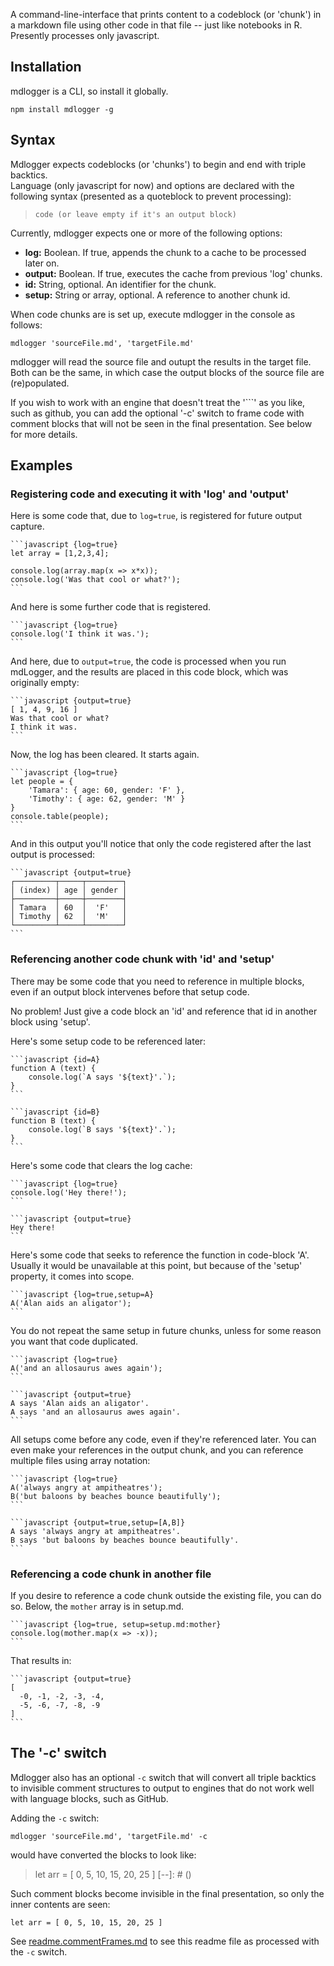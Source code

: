 A command-line-interface that prints content to a codeblock (or 'chunk') in a markdown file using other code in that file -- just like notebooks in R.  Presently processes only javascript. 
 
## Installation

mdlogger is a CLI, so install it globally.

    npm install mdlogger -g

## Syntax

Mdlogger expects codeblocks (or 'chunks') to begin and end with triple backtics.  
Language (only javascript for now) and options are declared with the following 
syntax (presented as a quoteblock to prevent processing):

> ```language { option1=value, option2=value }
> code (or leave empty if it's an output block)
> ```

Currently, mdlogger expects one or more of the following options:

* **log:** Boolean.  If true, appends the chunk to a cache to be processed later on. 
* **output:** Boolean.  If true, executes the cache from previous 'log' chunks.
* **id:** String, optional.  An identifier for the chunk.
* **setup:** String or array, optional.  A reference to another chunk id.

When code chunks are is set up, execute mdlogger in the console as follows:

    mdlogger 'sourceFile.md', 'targetFile.md'

mdlogger will read the source file and outupt the results in the target file.  Both can be the same, in which case the output blocks of the source file are (re)populated.

If you wish to work with an engine that doesn't treat the '```' as you like, such as github,
you can add the optional '-c' switch to frame code with comment blocks that will not be seen
in the final presentation.  See below for more details.

## Examples

### Registering code and executing it with 'log' and 'output'

Here is some code that, due to `log=true`, is registered for 
future output capture.

    ```javascript {log=true}
    let array = [1,2,3,4];

    console.log(array.map(x => x*x));
    console.log('Was that cool or what?');
    ```

And here is some further code that is registered.

    ```javascript {log=true}
    console.log('I think it was.');
    ```

And here, due to `output=true`, the code is processed when
you run mdLogger, and the results are placed in this 
code block, which was originally empty:

    ```javascript {output=true}    
    [ 1, 4, 9, 16 ]
    Was that cool or what?
    I think it was.
    ```

Now, the log has been cleared.  It starts again.

    ```javascript {log=true}
    let people = {
        'Tamara': { age: 60, gender: 'F' },
        'Timothy': { age: 62, gender: 'M' }
    }    
    console.table(people);
    ```

And in this output you'll notice that only the code 
registered after the last output is processed:

    ```javascript {output=true}    
    ┌─────────┬─────┬────────┐
    │ (index) │ age │ gender │
    ├─────────┼─────┼────────┤
    │ Tamara  │ 60  │  'F'   │
    │ Timothy │ 62  │  'M'   │
    └─────────┴─────┴────────┘
    ```

### Referencing another code chunk with 'id' and 'setup'

There may be some code that you need to reference in multiple
blocks, even if an output block intervenes before that setup
code.

No problem!  Just give a code block an 'id' and reference 
that id in another block using 'setup'.

Here's some setup code to be referenced later:

    ```javascript {id=A}
    function A (text) {
        console.log(`A says '${text}'.`);
    }
    ```

    ```javascript {id=B}
    function B (text) {
        console.log(`B says '${text}'.`);
    }
    ```

Here's some code that clears the log cache:

    ```javascript {log=true}
    console.log('Hey there!');
    ```

    ```javascript {output=true}    
    Hey there!
    ```

Here's some code that seeks to reference the function
in code-block 'A'.  Usually it would be unavailable at
this point, but because of the 'setup' property, it 
comes into scope.  

    ```javascript {log=true,setup=A}
    A('Alan aids an aligator');
    ```

You do not repeat the same setup in future chunks, unless 
for some reason you want that code duplicated.

    ```javascript {log=true}
    A('and an allosaurus awes again');
    ```

    ```javascript {output=true}    
    A says 'Alan aids an aligator'.
    A says 'and an allosaurus awes again'.
    ```

All setups come before any code, even if they're referenced
later.  You can even make your references in the output 
chunk, and you can reference multiple files using array
notation:

    ```javascript {log=true}
    A('always angry at ampitheatres');
    B('but baloons by beaches bounce beautifully');
    ```

    ```javascript {output=true,setup=[A,B]}
    A says 'always angry at ampitheatres'.
    B says 'but baloons by beaches bounce beautifully'.
    ```

### Referencing a code chunk in another file

If you desire to reference a code chunk outside the existing 
file, you can do so.  Below, the `mother` array is in
setup.md.

    ```javascript {log=true, setup=setup.md:mother}
    console.log(mother.map(x => -x));
    ```

That results in:

    ```javascript {output=true}
    [
      -0, -1, -2, -3, -4,
      -5, -6, -7, -8, -9
    ]
    ```

## The '-c' switch 

Mdlogger also has an optional `-c` switch that will convert all triple backtics to invisible comment structures to output to engines that do not work well with language blocks, such as GitHub.

Adding the `-c` switch:

    mdlogger 'sourceFile.md', 'targetFile.md' -c

would have converted the blocks to look like:

> [javascript]: # (log=true)
>     let arr = [ 0, 5, 10, 15, 20, 25 ]
> [--]: # ()

Such comment blocks become invisible in the final presentation, so only the inner contents are seen:

    let arr = [ 0, 5, 10, 15, 20, 25 ]

See [readme.commentFrames.md](readme.commentFrames.md) to see this readme file as processed with the `-c` switch.




